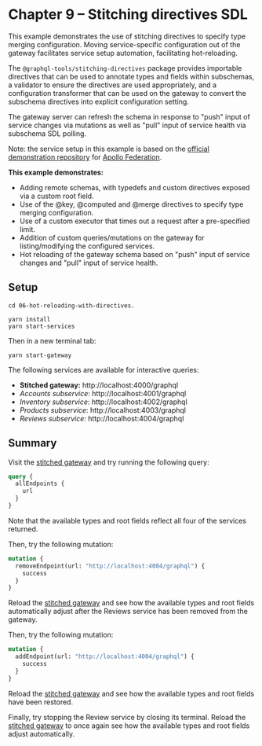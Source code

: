 # Chapter 9 – Stitching directives SDL

This example demonstrates the use of stitching directives to specify type merging configuration. Moving service-specific configuration out of the gateway facilitates service setup automation, facilitating hot-reloading.

The `@graphql-tools/stitching-directives` package provides importable directives that can be used to annotate types and fields within subschemas, a validator to ensure the directives are used appropriately, and a configuration transformer that can be used on the gateway to convert the subschema directives into explicit configuration setting.

The gateway server can refresh the schema in response to "push" input of service changes via mutations as well as "pull" input of service health via subschema SDL polling.

Note: the service setup in this example is based on the [official demonstration repository](https://github.com/apollographql/federation-demo) for
[Apollo Federation](https://www.apollographql.com/docs/federation/).

**This example demonstrates:**

- Adding remote schemas, with typedefs and custom directives exposed via a custom root field.
- Use of the @key, @computed and @merge directives to specify type merging configuration.
- Use of a custom executor that times out a request after a pre-specified limit.
- Addition of custom queries/mutations on the gateway for listing/modifying the configured services.
- Hot reloading of the gateway schema based on "push" input of service changes and "pull" input of service health.

## Setup

```shell
cd 06-hot-reloading-with-directives.

yarn install
yarn start-services
```

Then in a new terminal tab:

```shell
yarn start-gateway
```

The following services are available for interactive queries:

- **Stitched gateway:** http://localhost:4000/graphql
- _Accounts subservice_: http://localhost:4001/graphql
- _Inventory subservice_: http://localhost:4002/graphql
- _Products subservice_: http://localhost:4003/graphql
- _Reviews subservice_: http://localhost:4004/graphql

## Summary

Visit the [stitched gateway](http://localhost:4000/graphql) and try running the following query:

```graphql
query {
  allEndpoints {
    url
  }
}
```

Note that the available types and root fields reflect all four of the services returned.

Then, try the following mutation:

```graphql
mutation {
  removeEndpoint(url: "http://localhost:4004/graphql") {
    success
  }
}
```

Reload the [stitched gateway](http://localhost:4000/graphql) and see how the available types and root fields automatically adjust after the Reviews service has been removed from the gateway.

Then, try the following mutation:

```graphql
mutation {
  addEndpoint(url: "http://localhost:4004/graphql") {
    success
  }
}
```

Reload the [stitched gateway](http://localhost:4000/graphql) and see how the available types and root fields have been restored.

Finally, try stopping the Review service by closing its terminal. Reload the [stitched gateway](http://localhost:4000/graphql) to once again see how the available types and root fields adjust automatically.